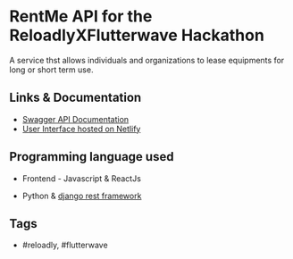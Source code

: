 # RentMe API for the ReloadlyXFlutterwave Hackathon

A service thst allows individuals and organizations to lease equipments for long or short term use.

## Links & Documentation

- [Swagger API Documentation](https://rent-me-api.herokuapp.com/)
- [User Interface hosted on Netlify](https://adoring-allen-0032c2.netlify.app/)

## Programming language used
- Frontend - Javascript & ReactJs

- Python & [django rest framework](https://www.django-rest-framework.org/)

## Tags

- #reloadly, #flutterwave
